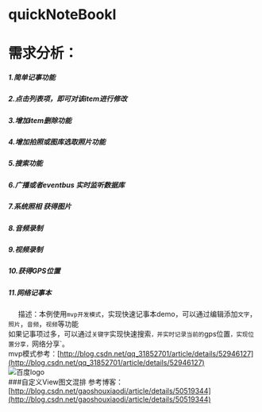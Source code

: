 # quickNoteBookl
需求分析：
====
#####   1.简单记事功能 
#####   2.点击列表项，即可对该item进行修改
#####   3.增加item删除功能
#####   4.增加拍照或图库选取照片功能
#####   5.搜索功能
#####   6.广播或者eventbus 实时监听数据库
#####   7.系统照相 获得图片
#####   8.音频录制
#####   9.视频录制
#####   10.获得GPS位置
#####   11.网络记事本
&nbsp;&nbsp;&nbsp;&nbsp;&nbsp;描述：本例使用`mvp开发模式`，实现快速记事本demo，可以通过编辑添加`文字`，`照片`，`音频`，`视频`等功能<br>
如果记事项过多，可以通过`关键字`实现快速搜索`，并实时记录当前的`gps位置`，实现位置分享，`网络分享`。<br>
mvp模式参考：[http://blog.csdn.net/qq_31852701/article/details/52946127](http://blog.csdn.net/qq_31852701/article/details/52946127) <br>
![百度logo](http://www.baidu.com/img/bdlogo.gif "百度logo")  
###自定义View图文混排
参考博客：[http://blog.csdn.net/gaoshouxiaodi/article/details/50519344](http://blog.csdn.net/gaoshouxiaodi/article/details/50519344)